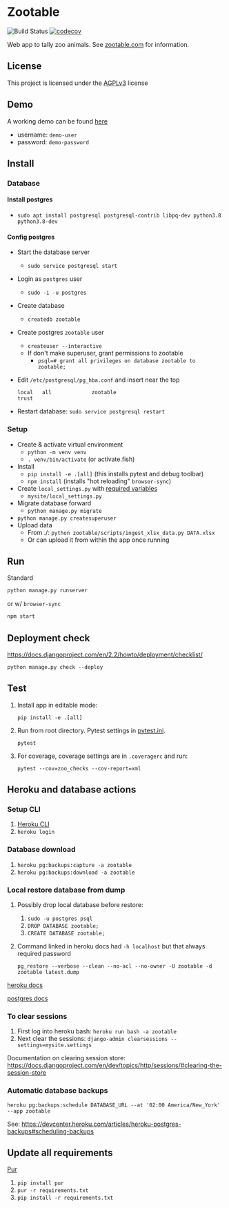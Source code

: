 # Zootable

![Build Status](https://github.com/falkben/zootable/workflows/Python%20application/badge.svg)
[![codecov](https://codecov.io/gh/falkben/zootable/branch/master/graph/badge.svg)](https://codecov.io/gh/falkben/zootable)

Web app to tally zoo animals. See [zootable.com](https://zootable.com) for information.

## License

This project is licensed under the [AGPLv3](http://www.gnu.org/licenses/agpl-3.0.html) license

## Demo

A working demo can be found [here](https://demo.zootable.com)

- username: `demo-user`
- password: `demo-password`

## Install

### Database

#### Install postgres

- `sudo apt install postgresql postgresql-contrib libpq-dev python3.8 python3.8-dev`

#### Config postgres

- Start the database server
  - `sudo service postgresql start`
- Login as `postgres` user
  - `sudo -i -u postgres`
- Create database
  - `createdb zootable`
- Create postgres `zootable` user
  - `createuser --interactive`
  - If don't make superuser, grant permissions to zootable
    - `psql=# grant all privileges on database zootable to zootable;`
- Edit `/etc/postgresql/pg_hba.conf` and insert near the top

  ```
  local   all             zootable                                trust
  ```

- Restart database: `sudo service postgresql restart`

### Setup

- Create & activate virtual environment
  - `python -m venv venv`
  - `. venv/bin/activate` (or activate.fish)
- Install
  - `pip install -e .[all]` (this installs pytest and debug toolbar)
  - `npm install` (installs "hot reloading" `browser-sync`)
- Create `local_settings.py` with [required variables](mysite/settings.py)
  - `mysite/local_settings.py`
- Migrate database forward
  - `python manage.py migrate`
- `python manage.py createsuperuser`
- Upload data
  - From ./: `python zootable/scripts/ingest_xlsx_data.py DATA.xlsx`
  - Or can upload it from within the app once running

## Run

Standard

```python
python manage.py runserver
```

or w/ `browser-sync`

```cmd
npm start
```

## Deployment check

https://docs.djangoproject.com/en/2.2/howto/deployment/checklist/

`python manage.py check --deploy`

## Test

1. Install app in editable mode:

   `pip install -e .[all]`

1. Run from root directory. Pytest settings in [pytest.ini](pytest.ini).

   `pytest`

1. For coverage, coverage settings are in `.coveragerc` and run:

   `pytest --cov=zoo_checks --cov-report=xml`

## Heroku and database actions

### Setup CLI

1. [Heroku CLI](https://devcenter.heroku.com/articles/heroku-cli#standalone-installation)
1. `heroku login`

### Database download

1. `heroku pg:backups:capture -a zootable`
1. `heroku pg:backups:download -a zootable`

### Local restore database from dump

1. Possibly drop local database before restore:

   1. `sudo -u postgres psql`
   1. `DROP DATABASE zootable;`
   1. `CREATE DATABASE zootable;`

1. Command linked in heroku docs had `-h localhost` but that always required password

   `pg_restore --verbose --clean --no-acl --no-owner -U zootable -d zootable latest.dump`

[heroku docs](https://devcenter.heroku.com/articles/heroku-postgres-import-export)

[postgres docs](https://www.postgresql.org/docs/9.1/app-pgrestore.html)

### To clear sessions

1. First log into heroku bash: `heroku run bash -a zootable`
1. Next clear the sessions: `django-admin clearsessions --settings=mysite.settings`

Documentation on clearing session store: https://docs.djangoproject.com/en/dev/topics/http/sessions/#clearing-the-session-store

### Automatic database backups

`heroku pg:backups:schedule DATABASE_URL --at '02:00 America/New_York' --app zootable`

See: https://devcenter.heroku.com/articles/heroku-postgres-backups#scheduling-backups

## Update all requirements

[Pur](https://pypi.org/project/pur/)

1. `pip install pur`
1. `pur -r requirements.txt`
1. `pip install -r requirements.txt`
